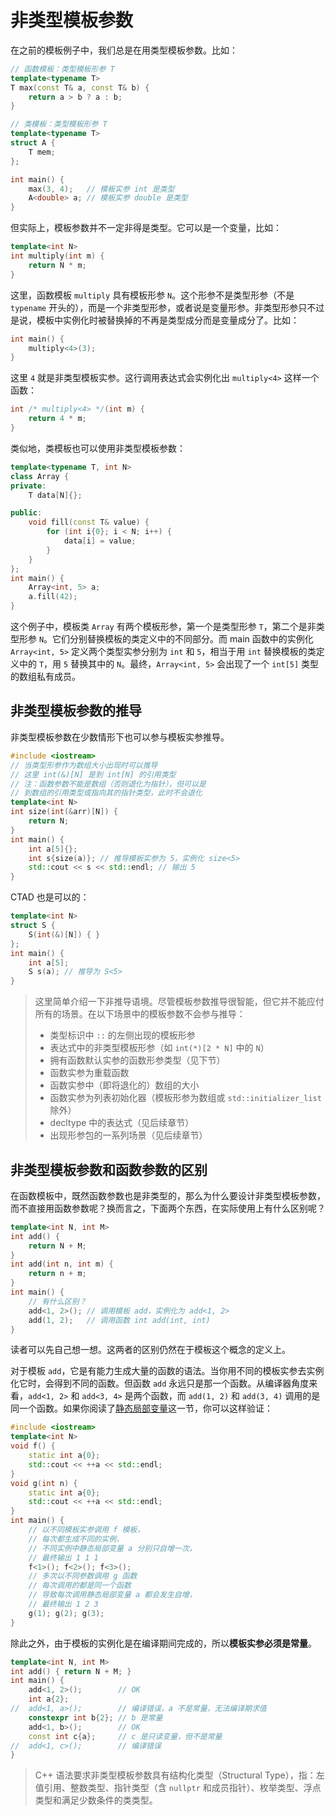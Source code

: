 # 非类型模板参数

在之前的模板例子中，我们总是在用类型模板参数。比如：
```CPP
// 函数模板：类型模板形参 T
template<typename T>
T max(const T& a, const T& b) {
    return a > b ? a : b;
}

// 类模板：类型模板形参 T
template<typename T>
struct A {
    T mem;
};

int main() {
    max(3, 4);   // 模板实参 int 是类型
    A<double> a; // 模板实参 double 是类型
}
```

但实际上，模板参数并不一定非得是类型。它可以是一个变量，比如：
```cpp
template<int N>
int multiply(int m) {
    return N * m; 
}
```

这里，函数模板 `multiply` 具有模板形参 `N`。这个形参不是类型形参（不是 `typename` 开头的），而是一个非类型形参，或者说是变量形参。非类型形参只不过是说，模板中实例化时被替换掉的不再是类型成分而是变量成分了。比如：
```cpp
int main() {
    multiply<4>(3);
}
```
这里 `4` 就是非类型模板实参。这行调用表达式会实例化出 `multiply<4>` 这样一个函数：
```cpp
int /* multiply<4> */(int m) {
    return 4 * m;
}
```

类似地，类模板也可以使用非类型模板参数：
```CPP
template<typename T, int N>
class Array {
private:
    T data[N]{};

public:
    void fill(const T& value) {
        for (int i{0}; i < N; i++) {
            data[i] = value;
        }
    }
};
int main() {
    Array<int, 5> a;
    a.fill(42);
}
```

这个例子中，模板类 `Array` 有两个模板形参，第一个是类型形参 `T`，第二个是非类型形参 `N`。它们分别替换模板的类定义中的不同部分。而 main 函数中的实例化 `Array<int, 5>` 定义两个类型实参分别为 `int` 和 `5`，相当于用 `int` 替换模板的类定义中的 `T`，用 `5` 替换其中的 `N`。最终，`Array<int, 5>` 会出现了一个 `int[5]` 类型的数组私有成员。

## 非类型模板参数的推导

非类型模板参数在少数情形下也可以参与模板实参推导。

```CPP
#include <iostream>
// 当类型形参作为数组大小出现时可以推导
// 这里 int(&)[N] 是到 int[N] 的引用类型
// 注：函数参数不能是数组（否则退化为指针），但可以是
// 到数组的引用类型或指向其的指针类型，此时不会退化
template<int N>
int size(int(&arr)[N]) {
    return N;
}
int main() {
    int a[5]{};
    int s{size(a)}; // 推导模板实参为 5，实例化 size<5>
    std::cout << s << std::endl; // 输出 5
}
```

CTAD 也是可以的：

```CPP
template<int N>
struct S {
    S(int(&)[N]) { }
};
int main() {
    int a[5];
    S s(a); // 推导为 S<5>
}
```

> 这里简单介绍一下非推导语境。尽管模板参数推导很智能，但它并不能应付所有的场景。在以下场景中的模板参数不会参与推导：
> - 类型标识中 `::` 的左侧出现的模板形参
> - 表达式中的非类型模板形参（如 `int(*)[2 * N]` 中的 `N`）
> - 拥有函数默认实参的函数形参类型（见下节）
> - 函数实参为重载函数
> - 函数实参中（即将退化的）数组的大小
> - 函数实参为列表初始化器（模板形参为数组或 `std::initializer_list` 除外）
> - decltype 中的表达式（见后续章节）
> - 出现形参包的一系列场景（见后续章节）

## 非类型模板参数和函数参数的区别

在函数模板中，既然函数参数也是非类型的，那么为什么要设计非类型模板参数，而不直接用函数参数呢？换而言之，下面两个东西，在实际使用上有什么区别呢？
```cpp
template<int N, int M>
int add() {
    return N + M;
}
int add(int n, int m) {
    return n + m;
}
int main() {
    // 有什么区别？
    add<1, 2>(); // 调用模板 add，实例化为 add<1, 2>
    add(1, 2);   // 调用函数 int add(int, int)
}
```

读者可以先自己想一想。这两者的区别仍然在于模板这个概念的定义上。

对于模板 `add`，它是有能力生成大量的函数的语法。当你用不同的模板实参去实例化它时，会得到不同的函数。但函数 `add` 永远只是那一个函数。从编译器角度来看，`add<1, 2>` 和 `add<3, 4>` 是两个函数，而 `add(1, 2)` 和 `add(3, 4)` 调用的是同一个函数。如果你阅读了[静态局部变量](/ch04/list/storage_duration#静态局部变量（选读）)这一节，你可以这样验证：
```CPP
#include <iostream>
template<int N>
void f() {
    static int a{0};
    std::cout << ++a << std::endl;
}
void g(int n) {
    static int a{0};
    std::cout << ++a << std::endl;
}
int main() {
    // 以不同模板实参调用 f 模板，
    // 每次都生成不同的实例，
    // 不同实例中静态局部变量 a 分别只自增一次，
    // 最终输出 1 1 1
    f<1>(); f<2>(); f<3>();
    // 多次以不同参数调用 g 函数
    // 每次调用的都是同一个函数
    // 导致每次调用静态局部变量 a 都会发生自增，
    // 最终输出 1 2 3
    g(1); g(2); g(3);
}
```

除此之外，由于模板的实例化是在编译期间完成的，所以**模板实参必须是常量**。
```CPP
template<int N, int M>
int add() { return N + M; }
int main() {
    add<1, 2>();        // OK
    int a{2};
//  add<1, a>();        // 编译错误，a 不是常量，无法编译期求值
    constexpr int b{2}; // b 是常量
    add<1, b>();        // OK
    const int c{a};     // c 是只读变量，但不是常量
//  add<1, c>();        // 编译错误
}
```

> C++ 语法要求非类型模板参数具有结构化类型（Structural Type），指：左值引用、整数类型、指针类型（含 `nullptr` 和成员指针）、枚举类型、浮点类型和满足少数条件的类类型。